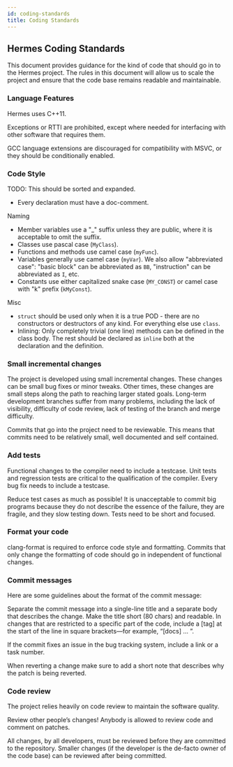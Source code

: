 ```yaml
---
id: coding-standards
title: Coding Standards
---
```


## Hermes Coding Standards

This document provides guidance for the kind of code that should go in to
the Hermes project. The rules in this document will allow us to scale the
project and ensure that the code base remains readable and maintainable.

### Language Features

Hermes uses C++11.

Exceptions or RTTI are prohibited, except where needed for
interfacing with other software that requires them.

GCC language extensions are discouraged for compatibility with MSVC, or they
should be conditionally enabled.

### Code Style

TODO: This should be sorted and expanded.

- Every declaration must have a doc-comment.

Naming

- Member variables use a "\_" suffix unless they are public, where it is
acceptable to omit the suffix.
- Classes use pascal case (`MyClass`).
- Functions and methods use camel case (`myFunc`).
- Variables generally use camel case (`myVar`). We also allow "abbreviated
case": "basic block" can be abbreviated as `BB`, "instruction" can be
abbreviated as `I`, etc.
- Constants use either capitalized snake case (`MY_CONST`) or camel case with
"k" prefix (`kMyConst`).

Misc

- `struct` should be used only when it is a true POD - there are no constructors
or destructors of any kind. For everything else use `class`.
- Inlining: Only completely trivial (one line) methods can be defined in the
class body. The rest should be declared as `inline` both at the declaration and
the definition.

### Small incremental changes

The project is developed using small incremental changes. These changes can be
small bug fixes or minor tweaks. Other times, these changes are small steps
along the path to reaching larger stated goals. Long-term development branches
suffer from many problems, including the lack of visibility, difficulty of code
review, lack of testing of the branch and merge difficulty.

Commits that go into the project need to be reviewable. This means that commits
need to be relatively small, well documented and self contained.

### Add tests

Functional changes to the compiler need to include a testcase. Unit tests and
regression tests are critical to the qualification of the compiler. Every bug
fix needs to include a testcase.

Reduce test cases as much as possible! It is unacceptable to commit big programs
because they do not describe the essence of the failure, they are fragile, and
they slow testing down. Tests need to be short and focused.

### Format your code

clang-format is required to enforce code style and formatting.
Commits that only change the formatting of code should go in independent of
functional changes.

### Commit messages

Here are some guidelines about the format of the commit message:

Separate the commit message into a single-line title and a separate body that
describes the change. Make the title short (80 chars) and readable.  In changes
that are restricted to a specific part of the code, include a [tag] at the start
of the line in square brackets—for example, “[docs] ... ”.

If the commit fixes an issue in the bug tracking system, include a link or a
task number.

When reverting a change make sure to add a short note that describes why the
patch is being reverted.


### Code review

The project relies heavily on code review to maintain the software quality.

Review other people’s changes! Anybody is allowed to review code and comment
on patches.

All changes, by all developers, must be reviewed before they are committed to
the repository. Smaller changes (if the developer is the de-facto owner of the
code base) can be reviewed after being committed.
